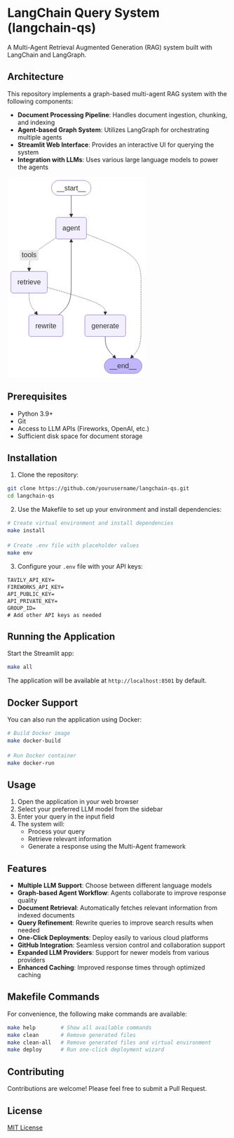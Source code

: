 # LangChain Query System (langchain-qs)

A Multi-Agent Retrieval Augmented Generation (RAG) system built with LangChain and LangGraph.

## Architecture

This repository implements a graph-based multi-agent RAG system with the following components:

- **Document Processing Pipeline**: Handles document ingestion, chunking, and indexing
- **Agent-based Graph System**: Utilizes LangGraph for orchestrating multiple agents
- **Streamlit Web Interface**: Provides an interactive UI for querying the system
- **Integration with LLMs**: Uses various large language models to power the agents

![Architecture](/static/agents_nodes_graph.png)

## Prerequisites

- Python 3.9+
- Git
- Access to LLM APIs (Fireworks, OpenAI, etc.)
- Sufficient disk space for document storage

## Installation

1. Clone the repository:
```bash
git clone https://github.com/yourusername/langchain-qs.git
cd langchain-qs
```

2. Use the Makefile to set up your environment and install dependencies:
```bash
# Create virtual environment and install dependencies
make install

# Create .env file with placeholder values
make env
```

3. Configure your `.env` file with your API keys:
```
TAVILY_API_KEY=
FIREWORKS_API_KEY=
API_PUBLIC_KEY=
API_PRIVATE_KEY=
GROUP_ID=
# Add other API keys as needed
```

## Running the Application

Start the Streamlit app:
```bash
make all
```

The application will be available at `http://localhost:8501` by default.

## Docker Support

You can also run the application using Docker:

```bash
# Build Docker image
make docker-build

# Run Docker container
make docker-run
```

## Usage

1. Open the application in your web browser
2. Select your preferred LLM model from the sidebar
3. Enter your query in the input field
4. The system will:
    - Process your query
    - Retrieve relevant information
    - Generate a response using the Multi-Agent framework

## Features

- **Multiple LLM Support**: Choose between different language models
- **Graph-based Agent Workflow**: Agents collaborate to improve response quality
- **Document Retrieval**: Automatically fetches relevant information from indexed documents
- **Query Refinement**: Rewrite queries to improve search results when needed
- **One-Click Deployments**: Deploy easily to various cloud platforms
- **GitHub Integration**: Seamless version control and collaboration support
- **Expanded LLM Providers**: Support for newer models from various providers
- **Enhanced Caching**: Improved response times through optimized caching

## Makefile Commands

For convenience, the following make commands are available:

```bash
make help        # Show all available commands
make clean       # Remove generated files
make clean-all   # Remove generated files and virtual environment
make deploy      # Run one-click deployment wizard
```

## Contributing

Contributions are welcome! Please feel free to submit a Pull Request.

## License

[MIT License](LICENSE)
